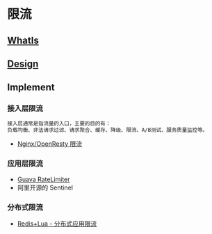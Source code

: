 # 限流
## [WhatIs](WhatIs.md)

## [Design](design/README.md)

## Implement
### 接入层限流
```md
接入层通常是指流量的入口，主要的目的有：
负载均衡、非法请求过滤、请求聚合、缓存、降级、限流、A/B测试、服务质量监控等。
```
* [Nginx/OpenResty 限流](Nginx-Throttling.md)

### 应用层限流
* [Guava RateLimiter](https://github.com/SunnnyChan/sc.drill-code/blob/master/java/java-lib/Guava/RateLimiter.md)
* 阿里开源的 Sentinel

### 分布式限流 
* [Redis+Lua - 分布式应用限流](https://www.toutiao.com/i6684055284526088717/)


